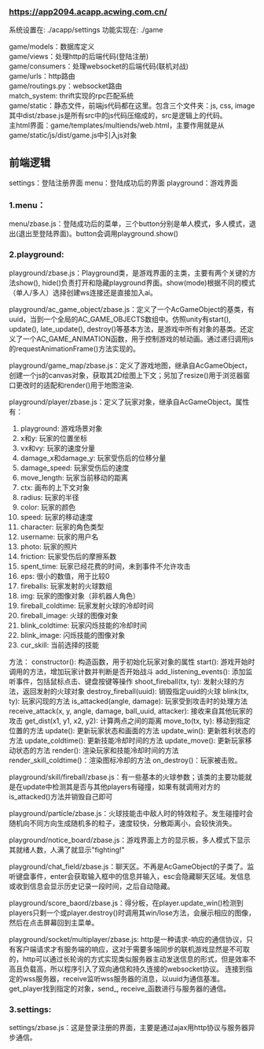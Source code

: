 ### https://app2094.acapp.acwing.com.cn/

系统设置在: ./acapp/settings 
功能实现在: ./game

game/models：数据库定义  
game/views：处理http的后端代码(登陆注册)  
game/consumers：处理websocket的后端代码(联机对战)  
game/urls：http路由  
game/routings.py：websocket路由  
match_system: thrift实现的rpc匹配系统  
game/static：静态文件，前端js代码都在这里。包含三个文件夹：js, css, image  
其中dist/zbase.js是所有src中的js代码压缩成的，src是逻辑上的代码。  
主html界面：game/templates/multiends/web.html，主要作用就是从game/static/js/dist/game.js中引入js对象  


## 前端逻辑
settings：登陆注册界面
menu：登陆成功后的界面
playground：游戏界面

### 1.menu：
menu/zbase.js：登陆成功后的菜单，三个button分别是单人模式，多人模式，退出(退出至登陆界面)。button会调用playground.show() 

### 2.playground:
playground/zbase.js：Playground类，是游戏界面的主类，主要有两个关键的方法show(), hide()负责打开和隐藏playground界面。show(mode)根据不同的模式（单人/多人）选择创建ws连接还是直接加入ai。 

playground/ac_game_object/zbase.js：定义了一个AcGameObject的基类，有uuid，当到一个全局的AC_GAME_OBJECTS数组中。仿照unity有start(), update(), late_update(), destroy()等基本方法，是游戏中所有对象的基类。还定义了一个AC_GAME_ANIMATION函数，用于控制游戏的帧动画。通过递归调用js的requestAnimationFrame()方法实现的。 

playground/game_map/zbase.js：定义了游戏地图，继承自AcGameObject，创建一个js的canvas对象，获取其2D绘图上下文；另加了resize()用于浏览器窗口更改时的适配和render()用于地图渲染. 

playground/player/zbase.js：定义了玩家对象，继承自AcGameObject。属性有：
1. playground: 游戏场景对象
1. x和y: 玩家的位置坐标
1. vx和vy: 玩家的速度分量
1. damage_x和damage_y: 玩家受伤后的位移分量
1. damage_speed: 玩家受伤后的速度
1. move_length: 玩家当前移动的距离
1. ctx: 画布的上下文对象
1. radius: 玩家的半径
1. color: 玩家的颜色
1. speed: 玩家的移动速度
1. character: 玩家的角色类型
1. username: 玩家的用户名
1. photo: 玩家的照片
1. friction: 玩家受伤后的摩擦系数
1. spent_time: 玩家已经花费的时间，未到事件不允许攻击
1. eps: 很小的数值，用于比较0
1. fireballs: 玩家发射的火球数组
1. img: 玩家的图像对象（非机器人角色）
1. fireball_coldtime: 玩家发射火球的冷却时间
1. fireball_image: 火球的图像对象
1. blink_coldtime: 玩家闪烁技能的冷却时间
1. blink_image: 闪烁技能的图像对象
1. cur_skill: 当前选择的技能


方法：
constructor(): 构造函数，用于初始化玩家对象的属性 
start(): 游戏开始时调用的方法，增加玩家计数并判断是否开始战斗 
add_listening_events(): 添加监听事件，包括鼠标点击、键盘按键等操作 
shoot_fireball(tx, ty): 发射火球的方法，返回发射的火球对象 
destroy_fireball(uuid): 销毁指定uuid的火球 
blink(tx, ty): 玩家闪现的方法 
is_attacked(angle, damage): 玩家受到攻击时的处理方法 
receive_attack(x, y, angle, damage, ball_uuid, attacker): 接收来自其他玩家的攻击 
get_dist(x1, y1, x2, y2): 计算两点之间的距离 
move_to(tx, ty): 移动到指定位置的方法 
update(): 更新玩家状态和画面的方法 
update_win(): 更新胜利状态的方法 
update_coldtime(): 更新技能冷却时间的方法 
update_move(): 更新玩家移动状态的方法 
render(): 渲染玩家和技能冷却时间的方法 
render_skill_coldtime()：渲染图标冷却的方法 
on_destroy()：玩家被击败。 



playground/skill/fireball/zbase.js：有一些基本的火球参数；该类的主要功能就是在update中检测其是否与其他players有碰撞，如果有就调用对方的is_attacked()方法并销毁自己即可 

playground/particle/zbase.js：火球技能击中敌人时的特效粒子。发生碰撞时会随机向不同方向生成随机多的粒子，速度较快，分散距离小，会较快消失。 

playground/notice_board/zbase.js：游戏界面上方的显示板，多人模式下显示其就绪人数，人满了就显示"fighting!" 

playground/chat_field/zbase.js：聊天区。不再是AcGameObject的子类了。监听键盘事件，enter会获取输入框中的信息并输入，esc会隐藏聊天区域。发信息或收到信息会显示历史记录一段时间，之后自动隐藏。 

playground/score_baord/zbase.js：得分板，在player.update_win()检测到players只剩一个或player.destroy()时调用其win/lose方法，会展示相应的图像，然后在点击屏幕回到主菜单。 

playground/socket/multiplayer/zbase.js: 
    http是一种请求-响应的通信协议，只有客户端请求才有服务端的响应，这对于需要多端同步的联机游戏显然是不可取的，http可以通过长轮询的方式实现类似服务器主动发送信息的形式，但是效率不高且负载高，所以程序引入了双向通信和持久连接的websocket协议。 
    连接到指定的wss服务器，receive监听wss服务器的消息，以uuid为通信基准。get_player找到指定的对象，send_, receive_函数进行与服务器的通信。 

### 3.settings:
settings/zbase.js：这是登录注册的界面，主要是通过ajax用http协议与服务器异步通信。 
